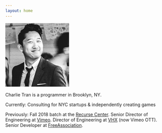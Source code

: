 ```yaml
---
layout: home
---
```


<img title="actual size" id="home-photo" src="/assets/home-photo.jpg" />

Charlie Tran is a programmer in Brooklyn, NY.
 
Currently: Consulting for NYC startups &amp; independently creating games

Previously: Fall 2018 batch at the [Recurse Center](https://www.recurse.com/).
Senior Director of Engineering at [Vimeo](https://vimeo.com). Director of
Engineering at [VHX](https://ott.vimeo.com) (now Vimeo OTT). Senior Developer at
[FreeAssociation](https://freeassociation.is/).
